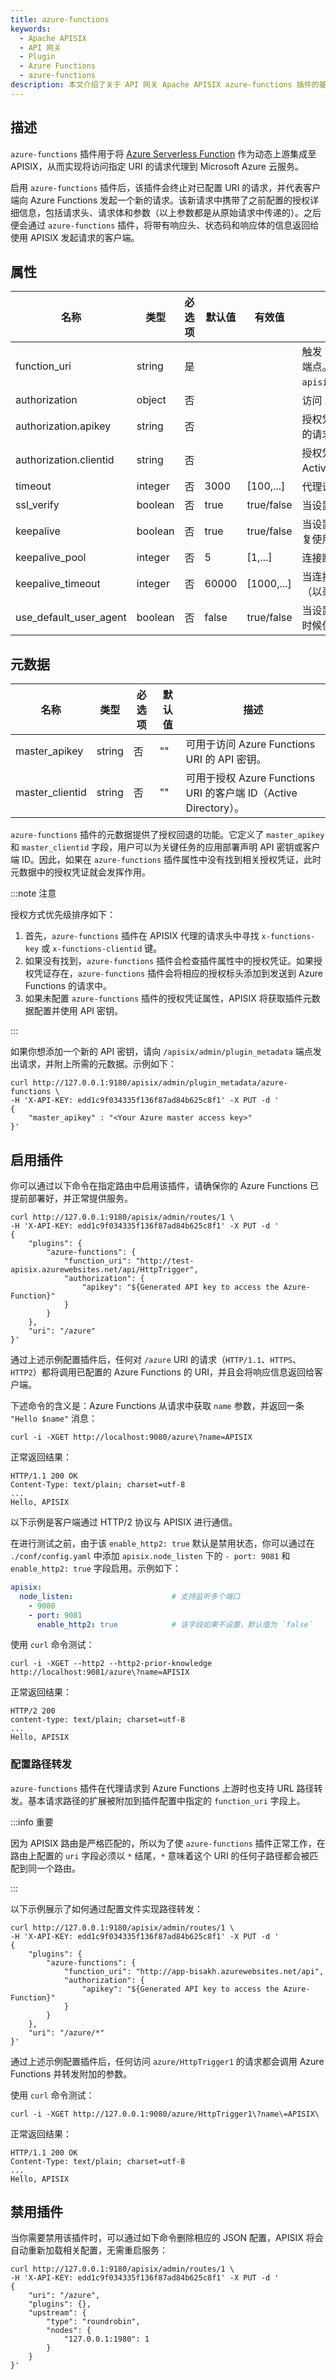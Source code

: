 ```yaml
---
title: azure-functions
keywords:
  - Apache APISIX
  - API 网关
  - Plugin
  - Azure Functions
  - azure-functions
description: 本文介绍了关于 API 网关 Apache APISIX azure-functions 插件的基本信息及使用方法。
---
```

<!--
#
# Licensed to the Apache Software Foundation (ASF) under one or more
# contributor license agreements.  See the NOTICE file distributed with
# this work for additional information regarding copyright ownership.
# The ASF licenses this file to You under the Apache License, Version 2.0
# (the "License"); you may not use this file except in compliance with
# the License.  You may obtain a copy of the License at
#
#     http://www.apache.org/licenses/LICENSE-2.0
#
# Unless required by applicable law or agreed to in writing, software
# distributed under the License is distributed on an "AS IS" BASIS,
# WITHOUT WARRANTIES OR CONDITIONS OF ANY KIND, either express or implied.
# See the License for the specific language governing permissions and
# limitations under the License.
#
-->

## 描述

`azure-functions` 插件用于将 [Azure Serverless Function](https://azure.microsoft.com/en-in/services/functions/) 作为动态上游集成至 APISIX，从而实现将访问指定 URI 的请求代理到 Microsoft Azure 云服务。

启用 `azure-functions` 插件后，该插件会终止对已配置 URI 的请求，并代表客户端向 Azure Functions 发起一个新的请求。该新请求中携带了之前配置的授权详细信息，包括请求头、请求体和参数（以上参数都是从原始请求中传递的）。之后便会通过 `azure-functions` 插件，将带有响应头、状态码和响应体的信息返回给使用 APISIX 发起请求的客户端。

## 属性

| 名称                       | 类型    | 必选项 | 默认值 | 有效值     | 描述                                                         |
|--------------------------| ------- | ------ | ------ | ---------- | ------------------------------------------------------------ |
| function_uri             | string  | 是     |        |            | 触发 Serverless Functions 的 Azure Functions 端点。例如 `http://test-apisix.azurewebsites.net/api/HttpTrigger`。 |
| authorization            | object  | 否     |        |            | 访问 Azure Functions 的授权凭证。                            |
| authorization.apikey     | string  | 否     |        |            | 授权凭证内的字段。生成 API 密钥来授权对端点的请求。          |
| authorization.clientid   | string  | 否     |        |            | 授权凭证内的字段。生成客户端 ID（Azure Active Directory）来授权对端点的请求。 |
| timeout                  | integer | 否     | 3000   | [100,...]  | 代理请求超时（以毫秒为单位）。                               |
| ssl_verify               | boolean | 否     | true   | true/false | 当设置为 `true` 时执行 SSL 验证。                            |
| keepalive                | boolean | 否     | true   | true/false | 当设置为 `true` 时，保持连接的活动状态以便重复使用。         |
| keepalive_pool           | integer | 否     | 5      | [1,...]    | 连接断开之前，可接收的最大请求数。                           |
| keepalive_timeout        | integer | 否     | 60000  | [1000,...] | 当连接空闲时，保持该连接处于活动状态的时间（以毫秒为单位）。 |
| use_default_user_agent   | boolean | 否     | false   | true/false   | 当设置为 `true` 时且用户没有设置 user-agent 时候使用默认值。 |

## 元数据

| 名称            | 类型   | 必选项 | 默认值 | 描述                                                         |
| --------------- | ------ | ------ | ------ | ------------------------------------------------------------ |
| master_apikey   | string | 否     | ""     | 可用于访问 Azure Functions URI 的 API 密钥。                 |
| master_clientid | string | 否     | ""     | 可用于授权 Azure Functions URI 的客户端 ID（Active Directory）。 |

`azure-functions` 插件的元数据提供了授权回退的功能。它定义了 `master_apikey` 和 `master_clientid` 字段，用户可以为关键任务的应用部署声明 API 密钥或客户端 ID。因此，如果在 `azure-functions` 插件属性中没有找到相关授权凭证，此时元数据中的授权凭证就会发挥作用。

:::note 注意

授权方式优先级排序如下：

1. 首先，`azure-functions` 插件在 APISIX 代理的请求头中寻找 `x-functions-key` 或 `x-functions-clientid` 键。
2. 如果没有找到，`azure-functions` 插件会检查插件属性中的授权凭证。如果授权凭证存在，`azure-functions` 插件会将相应的授权标头添加到发送到 Azure Functions 的请求中。
3. 如果未配置 `azure-functions` 插件的授权凭证属性，APISIX 将获取插件元数据配置并使用 API 密钥。

:::

如果你想添加一个新的 API 密钥，请向 `/apisix/admin/plugin_metadata` 端点发出请求，并附上所需的元数据。示例如下：

```shell
curl http://127.0.0.1:9180/apisix/admin/plugin_metadata/azure-functions \
-H 'X-API-KEY: edd1c9f034335f136f87ad84b625c8f1' -X PUT -d '
{
    "master_apikey" : "<Your Azure master access key>"
}'
```

## 启用插件

你可以通过以下命令在指定路由中启用该插件，请确保你的 Azure Functions 已提前部署好，并正常提供服务。

```shell
curl http://127.0.0.1:9180/apisix/admin/routes/1 \
-H 'X-API-KEY: edd1c9f034335f136f87ad84b625c8f1' -X PUT -d '
{
    "plugins": {
        "azure-functions": {
            "function_uri": "http://test-apisix.azurewebsites.net/api/HttpTrigger",
            "authorization": {
                "apikey": "${Generated API key to access the Azure-Function}"
            }
        }
    },
    "uri": "/azure"
}'
```

通过上述示例配置插件后，任何对 `/azure` URI 的请求（`HTTP/1.1`、`HTTPS`、`HTTP2`）都将调用已配置的 Azure Functions 的 URI，并且会将响应信息返回给客户端。

下述命令的含义是：Azure Functions 从请求中获取 `name` 参数，并返回一条 `"Hello $name"` 消息：

```shell
curl -i -XGET http://localhost:9080/azure\?name=APISIX
```

正常返回结果：

```shell
HTTP/1.1 200 OK
Content-Type: text/plain; charset=utf-8
...
Hello, APISIX
```

以下示例是客户端通过 HTTP/2 协议与 APISIX 进行通信。

在进行测试之前，由于该 `enable_http2: true` 默认是禁用状态，你可以通过在 `./conf/config.yaml` 中添加 `apisix.node_listen` 下的 `- port: 9081` 和 `enable_http2: true` 字段启用。示例如下：

```yaml
apisix:
  node_listen:                      # 支持监听多个端口
    - 9080
    - port: 9081
      enable_http2: true            # 该字段如果不设置，默认值为 `false`
```

使用 `curl` 命令测试：

```shell
curl -i -XGET --http2 --http2-prior-knowledge http://localhost:9081/azure\?name=APISIX
```

正常返回结果：

```shell
HTTP/2 200
content-type: text/plain; charset=utf-8
...
Hello, APISIX
```

### 配置路径转发

`azure-functions` 插件在代理请求到 Azure Functions 上游时也支持 URL 路径转发。基本请求路径的扩展被附加到插件配置中指定的 `function_uri` 字段上。

:::info 重要

因为 APISIX 路由是严格匹配的，所以为了使 `azure-functions` 插件正常工作，在路由上配置的 `uri` 字段必须以 `*` 结尾，`*` 意味着这个 URI 的任何子路径都会被匹配到同一个路由。

:::

以下示例展示了如何通过配置文件实现路径转发：

```shell
curl http://127.0.0.1:9180/apisix/admin/routes/1 \
-H 'X-API-KEY: edd1c9f034335f136f87ad84b625c8f1' -X PUT -d '
{
    "plugins": {
        "azure-functions": {
            "function_uri": "http://app-bisakh.azurewebsites.net/api",
            "authorization": {
                "apikey": "${Generated API key to access the Azure-Function}"
            }
        }
    },
    "uri": "/azure/*"
}'
```

通过上述示例配置插件后，任何访问 `azure/HttpTrigger1` 的请求都会调用 Azure Functions 并转发附加的参数。

使用 `curl` 命令测试：

```shell
curl -i -XGET http://127.0.0.1:9080/azure/HttpTrigger1\?name\=APISIX\
```

正常返回结果：

```shell
HTTP/1.1 200 OK
Content-Type: text/plain; charset=utf-8
...
Hello, APISIX
```

## 禁用插件

当你需要禁用该插件时，可以通过如下命令删除相应的 JSON 配置，APISIX 将会自动重新加载相关配置，无需重启服务：

```shell
curl http://127.0.0.1:9180/apisix/admin/routes/1 \
-H 'X-API-KEY: edd1c9f034335f136f87ad84b625c8f1' -X PUT -d '
{
    "uri": "/azure",
    "plugins": {},
    "upstream": {
        "type": "roundrobin",
        "nodes": {
            "127.0.0.1:1980": 1
        }
    }
}'
```
